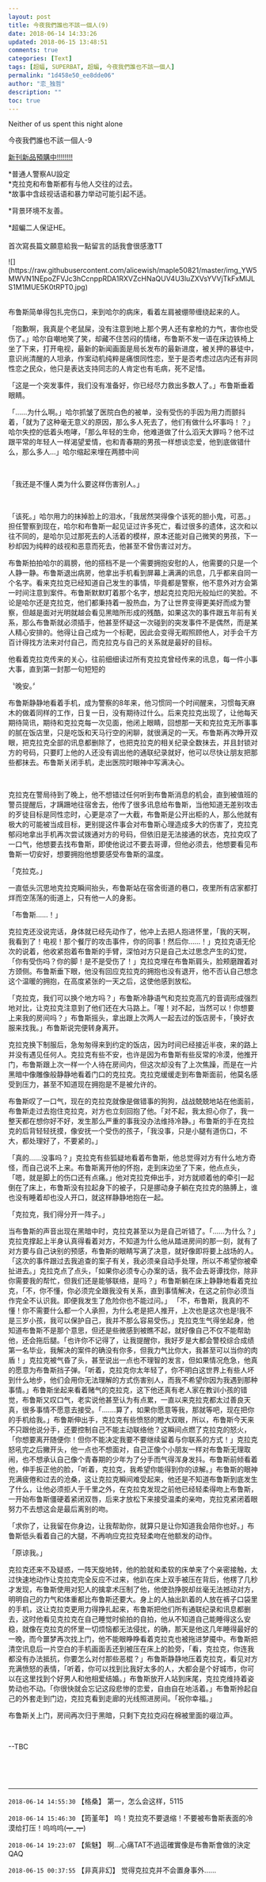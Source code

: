 ```yaml
---
layout: post
title: 今夜我們誰也不該一個人(9)
date: 2018-06-14 14:33:26
updated: 2018-06-15 13:48:51
comments: true
categories: [Text]
tags: [超蝠, SUPERBAT, 超蝙, 今夜我們誰也不該一個人]
permalink: "1d458e50_ee8dde06"
author: "恋_独哲"
description: ""
toc: true
---
```


<p>Neither of us spent this night alone</p> 
<p>今夜我們誰也不該一個人-9</p> 
<p><a target="_blank" rel="nofollow" href="https://www.weibo.com/2706868565/Gld7V2bnl?type=comment&amp;sudaref=www.weibo.com"  >新刊新品預購中!!!!!!!!</a></p> 
<p>*普通人警察AU設定<br />*克拉克和布鲁斯都有与他人交往的过去。&nbsp;<br />*故事中含歧视话语和暴力举动可能引起不适。</p> 
<p>*背景环境不友善。</p> 
<p>*超蝙二人保证HE。<br /><br />首次寫長篇文願意給我一點留言的話我會很感激TT</p> 
<p>
![](https://raw.githubusercontent.com/alicewish/maple50821/master/img_YW5MWVN1NEpoZFVJc3hCcnppRDA1RXVZcHNaQUV4U3luZXVsYVVjTkFxMlJLS1M1MUE5K0tRPT0.jpg)
<br />&nbsp;</p> 
<p>布鲁斯简单得包扎完伤口，来到哈尔的病床，看着左肩被绷带缠绕起来的人。</p> 
<p>「抱歉啊，我真是个老鼠屎，没有注意到地上那个男人还有拿枪的力气，害你也受伤了。」哈尔自嘲地笑了笑，却藏不住苦闷的情绪，布鲁斯不发一语在床边铁椅上坐了下来，打开电视，最新的新闻画面是局长发布的最新进度，被关押的暴徒中，意识尚清醒的人坦承，作案动机纯粹是痛恨同性恋，至于是否考虑过店内还有非同性恋之民众，他只是表达支持同志的人肯定也有毛病，死不足惜。</p> 
<p>「这是一个突发事件，我们没有准备好，你已经尽力救出多数人了。」布鲁斯垂着眼睛。</p> 
<p>「……为什么啊。」哈尔抓皱了医院白色的被单，没有受伤的手因为用力而颤抖着，「就为了这种毫无意义的原因，那么多人死去了，他们有做什么坏事吗！？」哈尔失控的低着头咆哮，「那么年轻的生命，他难道做了什么滔天大罪吗？他不过跟平常的年轻人一样渴望爱情，也和青春期的男孩一样想谈恋爱，他到底做错什么，那么多人…」哈尔缩起来埋在两膝中间</p> 
<p>&nbsp;</p> 
<p>「我还是不懂人类为什么要这样伤害别人。」</p> 
<p>&nbsp;</p> 
<p>「该死。」哈尔用力的抹掉脸上的泪水，「我居然哭得像个该死的胆小鬼，可恶。」担任警察到现在，哈尔和布鲁斯一起见证过许多死亡，看过很多的遗体，这次和以往不同的，是哈尔见过那死去的人活着的模样，原本还能对自己微笑的男孩，下一秒却因为纯粹的歧视和恶意而死去，他甚至不曾伤害过对方。</p> 
<p>布鲁斯拍拍哈尔的肩膀，他的搭档不是一个需要拥抱安慰的人，他需要的只是一个人静一静。布鲁斯退出病房，他拿出手机看到屏幕上满满的讯息，几乎都来自同一个名字。看来克拉克已经知道自己发生的事情，毕竟都是警察，他不意外对方会第一时间注意到案件。布鲁斯默默盯着那个名字，想起克拉克阳光般灿烂的笑脸。不论是哈尔还是克拉克，他们都秉持着一股热血，为了让世界变得更美好而成为警察，但越是面对光明就越会看见黑暗所形成的残酷，如果这次的事件跟五年前有关系，那么布鲁斯就必须插手，他甚至怀疑这一次碰到的突发事件不是偶然，而是某人精心安排的。他得让自己成为一个标靶，因此会变得无暇照顾他人，对手会千方百计得找方法来对付自己，而克拉克与自己的关系就是最好的目标。</p> 
<p>他看着克拉克传来的关心，往前细细读过所有克拉克曾经传来的讯息，每一件小事大事，直到第一封那一句短短的</p> 
<p>〝晚安。〞</p> 
<p>布鲁斯静静地看着手机，成为警察的8年来，他习惯同一个时间醒来，习惯每天麻木的做着同样的工作，日复一日，没有期待过什么。后来克拉克出现了，让他每天期待简讯，期待和克拉克每一次见面，他闭上眼睛，回想那一天和克拉克无所事事的腻在饭店里，只是吃饭和天马行空的闲聊，就很满足的一天。布鲁斯再次睁开双眼，把克拉克全部的讯息都删除了，也把克拉克的相关纪录全数抹去，并且封锁对方的号码，只要盯上他的人还没有调出他的通联纪录就好，他可以尽快让朋友把那些都抹去。布鲁斯关闭手机，走出医院时眼神中写满决心。</p> 
<p>&nbsp;</p> 
<p>克拉克在警局待到了晚上，他不想错过任何听到布鲁斯消息的机会，直到被值班的警员提醒后，才蹒跚地往宿舍去，他传了很多讯息给布鲁斯，当他知道无差别攻击的歹徒目标是同性恋时，心更是凉了一大截，布鲁斯是公开出柜的人，那么他就有极大的可能被当成目标，更别提这件事会对布鲁斯心理造成多大的伤害了，克拉克郁闷地拿出手机再次尝试拨通对方的号码，但依旧是无法接通的状态，克拉克叹了一口气，他想要去找布鲁斯，即使他说过不要去哥谭，但他必须去，他想要看见布鲁斯一切安好，想要拥抱他想要感受布鲁斯的温度。</p> 
<p>「克拉克。」</p> 
<p>一直低头沉思地克拉克瞬间抬头，布鲁斯站在宿舍街道的巷口，夜里所有店家都打烊而空荡荡的街道上，只有他一人的身影。</p> 
<p>「布鲁斯……！」</p> 
<p>克拉克还没说完话，身体就已经先动作了，他冲上去把人抱进怀里，「我的天啊，我看到了！电视！那个餐厅的攻击事件，你的同事！然后你……！」克拉克语无伦次的说着，他收紧抱着布鲁斯的手臂，深怕对方只是自己太过思念产生的幻觉，「你有受伤吗？你的脚！是不是受伤了！」克拉克埋在布鲁斯肩头，脸颊磨蹭着对方颈侧。布鲁斯垂下眼，他没有回应克拉克的拥抱也没有退开，他不否认自己想念这个温暖的拥抱，在高度紧张的一天之后，这使他感到放松。</p> 
<p>「克拉克，我们可以换个地方吗？」布鲁斯冷静语气和克拉克高亢的音调形成强烈地对比，让克拉克注意到了他们还在大马路上。「喔！对不起，当然可以！你想要上来我的房间吗？」布鲁斯摇头，拿出跟上次两人一起去过的饭店房卡，「换好衣服来找我。」布鲁斯说完便转身离开。</p> 
<p>克拉克换下制服后，急匆匆得来到约定的饭店，因为时间已经接近半夜，来的路上并没有遇见任何人。克拉克有些不安，也许是因为布鲁斯有些反常的冷漠，他推开门，布鲁斯跟上次一样一个人待在房间内，但这次却没有了上次焦躁，而是在一片黑暗中像雕像般静静地看着门口的克拉克。克拉克缓缓走到布鲁斯面前，他莫名感受到压力，甚至不知道现在拥抱是不是被允许的。</p> 
<p>布鲁斯叹了一口气，现在的克拉克就像是做错事的狗狗，战战兢兢地站在他面前，布鲁斯走过去抱住克拉克，对方也立刻回抱了他。「对不起，我太担心你了，我一整天都在想你好不好，发生那么严重的事我没办法维持冷静。」布鲁斯的手在克拉克的后背轻轻抚摸，像安抚一个受伤的孩子，「我没事，只是小腿有道伤口，不大，都处理好了，不要紧的。」</p> 
<p>「真的……没事吗？」克拉克有些狐疑地看着布鲁斯，他总觉得对方有什么地方奇怪，而自己说不上来。布鲁斯离开他的怀抱，走到床边坐了下来，他点点头，「嗯，就是脚上的伤口还有点痛。」他对克拉克伸出手，对方就顺着他的牵引一起倒在了床上，布鲁斯没有拉起身下的被子，只是挪动身子躺在克拉克的胳膊上，谁也没有睡着却也没人开口，就这样静静地抱在一起。</p> 
<p>「克拉克，我们得分开一阵子。」</p> 
<p>当布鲁斯的声音出现在黑暗中时，克拉克甚至以为是自己听错了。「……为什么？」克拉克撑起上半身认真得看着对方，不知道为什么他从踏进房间的那一刻，就有了对方要与自己诀别的预感，布鲁斯的眼睛写满了决意，就好像即将要上战场的人。「这次的事件跟过去我追查的案子有关，我必须亲自动手处理，所以不希望你被牵扯进去。」克拉克点了点头，「如果你必须专心办案的话，我不会去哥谭找你，除非你需要我的帮忙，但我们还是能够联络，是吗？」布鲁斯躺在床上静静地看着克拉克，「不，你不懂，你必须完全跟我没有关系，直到事情解决，在这之前你必须当作完全不认识我。即便我发生了危险你也不能过问。」&nbsp;「不，布鲁斯，我真的不懂！你不需要什么都一个人承担，为什么老是把人推开，上次也是这次也是!我不是三岁小孩，我可以保护自己，我并不那么容易受伤。」克拉克生气得坐起身，他知道布鲁斯不是那个意思，但还是些微感到被瞧不起，就好像自己不仅不能帮助他，还会拖后腿。「也许你不记得了，让我提醒你，我好歹是大都会警校综合成绩第一名毕业，我解决的案件的确没有你多，但我力气比你大，我甚至可以当你的肉盾！」克拉克被气昏了头，甚至说出一点也不理智的发言，但如果情况危急，他真的愿意为布鲁斯挡子弹。「听着，克拉克你太年轻了，你不明白这世界上有些人坏到什么地步，他们会用你无法理解的方式伤害别人，而我不希望你因为我遇到那种事情。」布鲁斯坐起来看着赌气的克拉克，这下他还真有老人家在教训小孩的错觉，布鲁斯又叹口气，老实说他甚至认为有点累，一直以来克拉克都太过善良天真，很多事情不愿意去接受。「.......算了，如果你愿意等我，那就等吧，现在把你的手机给我。」布鲁斯伸出手，克拉克有些愤怒的瞪大双眼，所以，布鲁斯今天来不只跟他说分手，还要控制自己不能主动联络他？这瞬间点燃了克拉克的怒火，「你想要离开随便你！但你不能决定我要不要继续留着与你联系的方式！」克拉克怒吼完之后撇开头，他一点也不想面对，自己正像个小朋友一样对布鲁斯无理取闹，也不想承认自己像个青春期的少年为了分手而气得浑身发抖。布鲁斯前倾看着他，伸手扳正他的脸，「听着，克拉克，我希望你能得到你的谅解。」布鲁斯的眼神充满疲倦和过去的沧桑，这让克拉克瞬间难受起来，他还是不知道布鲁斯到底发生了什么，让他必须拒人于千里之外，在克拉克发现之前他已经轻柔得吻上布鲁斯，一开始布鲁斯僵硬着紧闭双唇，后来才放松下来接受温柔的亲吻，克拉克紧闭着眼努力不去想这会是最后离别的吻。</p> 
<p>「求你了，让我留在你身边，让我帮助你，就算只是让你知道我会陪你也好。」布鲁斯低头看着自己的大腿，不再响应克拉克轻柔吻在他额发的动作。</p> 
<p>「原谅我。」</p> 
<p>克拉克还来不及疑惑，一阵天旋地转，他的脸就和柔软的床单来了个亲密接触，太过快速地动作让克拉克完全反应不过来，他趴在床上双手被压在背后，他楞了几秒才发现，布鲁斯使用对犯人的擒拿术压制了他，他使劲挣脱却丝毫无法撼动对方，明明自己的力气和体重都比布鲁斯还要大。身上的人抽出趴着的人放在裤子口袋里的手机，这让克拉克更用力得挣扎起来，布鲁斯把他们所有通联纪录和讯息都删去，这时他看见克拉克在自己睡觉时偷拍的自拍，他从不知道自己能睡得这么安稳，就像在克拉克的怀里一切烦恼都无法侵扰，的确，那天是他这几年睡得最好的一晚，而今噩梦再次找上门，他不能眼睁睁看着克拉克也被拖进梦魇中。布鲁斯把清空讯息后一片空白的手机画面丢还到被压在床上的脸旁，「看，克拉克，你连我都没有办法抵抗，你要怎么对付那些恶棍？」布鲁斯静静地压着克拉克，看见对方充满愤怒的表情，「听着，你可以找到比我好太多的人，大都会是个好城市，你可以在这里找到个好男人和他相爱结婚。」布鲁斯放开人站到床尾，克拉克维持着姿势动也不动。「你很快就会忘记这段悲惨的恋爱，自由自在地活着。」布鲁斯拎起自己的外套走到门边，克拉克看到走廊的光线照进房间。「祝你幸福。」</p> 
<p>布鲁斯关上门，房间再次归于黑暗，只剩下克拉克闷在棉被里面的啜泣声。</p> 
<p>&nbsp;</p> 
<p>--TBC</p> 
<p>&nbsp;</p> 
<p><br /></p>

---

`2018-06-14 14:55:30` 【格桑】 第一，怎么会这样，5115

`2018-06-14 15:46:30` 【筠堇年】 呜！克拉克不要退缩！不要被布鲁斯表面的冷漠给打压！呜呜呜(┯\_┯)

`2018-06-14 19:23:07` 【紫魅】 啊…心痛TAT不過這確實像是布魯斯會做的決定QAQ

`2018-06-15 00:37:55` 【非真非幻】 觉得克拉克并不会置身事外……
